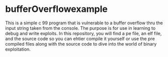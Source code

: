 # bufferOverflowexample
This is a simple c 99 program that is vulnerable to a buffer overflow thru the input string taken from the console. The purpose is for use in learning to debug and write exploits.
In this repository, you will find a pe file, an elf file, and the source code so you can ehtier compile it yourself or use the pre compiled files along with the source code to dive into the world of binary exploitation.

